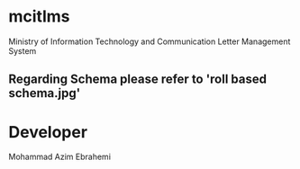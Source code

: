 # mcitlms

Ministry of Information Technology and Communication Letter Management System

## Regarding Schema please refer to 'roll based schema.jpg'
# Developer

Mohammad Azim Ebrahemi
